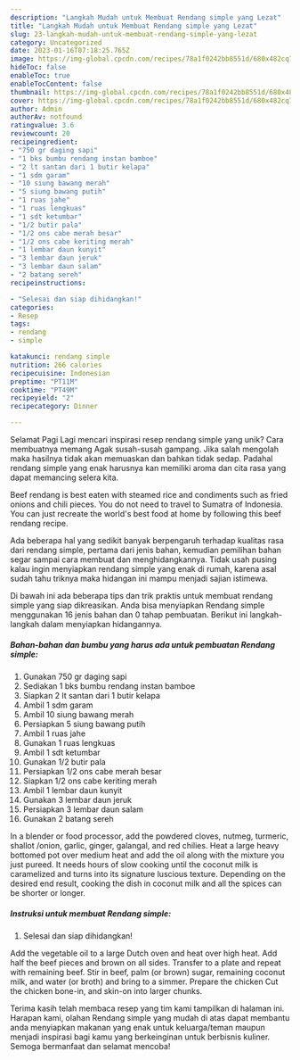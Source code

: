```yaml
---
description: "Langkah Mudah untuk Membuat Rendang simple yang Lezat"
title: "Langkah Mudah untuk Membuat Rendang simple yang Lezat"
slug: 23-langkah-mudah-untuk-membuat-rendang-simple-yang-lezat
category: Uncategorized
date: 2023-01-16T07:18:25.765Z
image: https://img-global.cpcdn.com/recipes/78a1f0242bb8551d/680x482cq70/rendang-simple-foto-resep-utama.jpg
hideToc: false
enableToc: true
enableTocContent: false
thumbnail: https://img-global.cpcdn.com/recipes/78a1f0242bb8551d/680x482cq70/rendang-simple-foto-resep-utama.jpg
cover: https://img-global.cpcdn.com/recipes/78a1f0242bb8551d/680x482cq70/rendang-simple-foto-resep-utama.jpg
author: Admin
authorAv: notfound
ratingvalue: 3.6
reviewcount: 20
recipeingredient:
- "750 gr daging sapi"
- "1 bks bumbu rendang instan bamboe"
- "2 lt santan dari 1 butir kelapa"
- "1 sdm garam"
- "10 siung bawang merah"
- "5 siung bawang putih"
- "1 ruas jahe"
- "1 ruas lengkuas"
- "1 sdt ketumbar"
- "1/2 butir pala"
- "1/2 ons cabe merah besar"
- "1/2 ons cabe keriting merah"
- "1 lembar daun kunyit"
- "3 lembar daun jeruk"
- "3 lembar daun salam"
- "2 batang sereh"
recipeinstructions:

- "Selesai dan siap dihidangkan!"
categories:
- Resep
tags:
- rendang
- simple

katakunci: rendang simple 
nutrition: 266 calories
recipecuisine: Indonesian
preptime: "PT11M"
cooktime: "PT49M"
recipeyield: "2"
recipecategory: Dinner

---
```



Selamat Pagi Lagi mencari inspirasi resep rendang simple yang unik? Cara membuatnya memang Agak susah-susah gampang. Jika salah mengolah maka hasilnya tidak akan memuaskan dan bahkan tidak sedap. Padahal rendang simple yang enak harusnya kan memiliki aroma dan cita rasa yang dapat memancing selera kita.


Beef rendang is best eaten with steamed rice and condiments such as fried onions and chili pieces. You do not need to travel to Sumatra of Indonesia. You can just recreate the world&#39;s best food at home by following this beef rendang recipe.

Ada beberapa hal yang sedikit banyak berpengaruh terhadap kualitas rasa dari rendang simple, pertama dari jenis bahan, kemudian pemilihan bahan segar sampai cara membuat dan menghidangkannya. Tidak usah pusing kalau ingin menyiapkan rendang simple yang enak di rumah, karena asal sudah tahu triknya maka hidangan ini mampu menjadi sajian istimewa.


Di bawah ini ada beberapa tips dan trik praktis untuk membuat rendang simple yang siap dikreasikan. Anda bisa menyiapkan Rendang simple menggunakan 16 jenis bahan dan 0 tahap pembuatan. Berikut ini langkah-langkah dalam menyiapkan hidangannya.

<!--inarticleads1-->

##### Bahan-bahan dan bumbu yang harus ada untuk pembuatan Rendang simple:

1. Gunakan 750 gr daging sapi
1. Sediakan 1 bks bumbu rendang instan bamboe
1. Siapkan 2 lt santan dari 1 butir kelapa
1. Ambil 1 sdm garam
1. Ambil 10 siung bawang merah
1. Persiapkan 5 siung bawang putih
1. Ambil 1 ruas jahe
1. Gunakan 1 ruas lengkuas
1. Ambil 1 sdt ketumbar
1. Gunakan 1/2 butir pala
1. Persiapkan 1/2 ons cabe merah besar
1. Siapkan 1/2 ons cabe keriting merah
1. Ambil 1 lembar daun kunyit
1. Gunakan 3 lembar daun jeruk
1. Persiapkan 3 lembar daun salam
1. Gunakan 2 batang sereh


In a blender or food processor, add the powdered cloves, nutmeg, turmeric, shallot /onion, garlic, ginger, galangal, and red chilies. Heat a large heavy bottomed pot over medium heat and add the oil along with the mixture you just pureed. It needs hours of slow cooking until the coconut milk is caramelized and turns into its signature luscious texture. Depending on the desired end result, cooking the dish in coconut milk and all the spices can be shorter or longer. 

<!--inarticleads2-->

##### Instruksi untuk membuat Rendang simple:


1. Selesai dan siap dihidangkan!

Add the vegetable oil to a large Dutch oven and heat over high heat. Add half the beef pieces and brown on all sides. Transfer to a plate and repeat with remaining beef. Stir in beef, palm (or brown) sugar, remaining coconut milk, and water (or broth) and bring to a simmer. Prepare the chicken Cut the chicken bone-in, and skin-on into larger chunks. 

Terima kasih telah membaca resep yang tim kami tampilkan di halaman ini. Harapan kami, olahan Rendang simple yang mudah di atas dapat membantu anda menyiapkan makanan yang enak untuk keluarga/teman maupun menjadi inspirasi bagi kamu yang berkeinginan untuk berbisnis kuliner. Semoga bermanfaat dan selamat mencoba!
